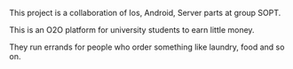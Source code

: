This project is a collaboration of Ios, Android, Server parts at group SOPT. 

This is an O2O platform for university students to earn little money. 

They run errands for people who order something like laundry, food and so on.
